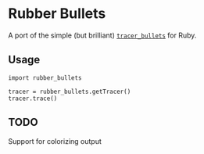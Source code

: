 Rubber Bullets
==============

A port of the simple (but brilliant) [``tracer_bullets``][1] for Ruby.

Usage
-----

```
import rubber_bullets

tracer = rubber_bullets.getTracer()
tracer.trace()

```

TODO
----

Support for colorizing output



[1]: https://github.com/n8/tracer_bullets
